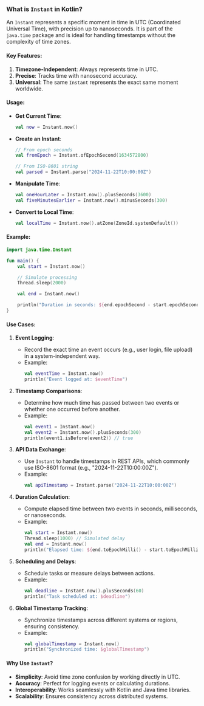 ### What is `Instant` in Kotlin?

An `Instant` represents a specific moment in time in UTC (Coordinated Universal Time), with precision up to nanoseconds. It is part of the `java.time` package and is ideal for handling timestamps without the complexity of time zones.

#### Key Features:
1. **Timezone-Independent**: Always represents time in UTC.
2. **Precise**: Tracks time with nanosecond accuracy.
3. **Universal**: The same `Instant` represents the exact same moment worldwide.

#### Usage:
- **Get Current Time**:
  ```kotlin
  val now = Instant.now()
  ```

- **Create an Instant**:
  ```kotlin
  // From epoch seconds
  val fromEpoch = Instant.ofEpochSecond(1634572800)

  // From ISO-8601 string
  val parsed = Instant.parse("2024-11-22T10:00:00Z")
  ```

- **Manipulate Time**:
  ```kotlin
  val oneHourLater = Instant.now().plusSeconds(3600)
  val fiveMinutesEarlier = Instant.now().minusSeconds(300)
  ```

- **Convert to Local Time**:
  ```kotlin
  val localTime = Instant.now().atZone(ZoneId.systemDefault())
  ```

#### Example:
```kotlin
import java.time.Instant

fun main() {
    val start = Instant.now()

    // Simulate processing
    Thread.sleep(2000)

    val end = Instant.now()

    println("Duration in seconds: ${end.epochSecond - start.epochSecond}")
}
```

#### Use Cases:
1. **Event Logging**:
   - Record the exact time an event occurs (e.g., user login, file upload) in a system-independent way.
   - Example:
     ```kotlin
     val eventTime = Instant.now()
     println("Event logged at: $eventTime")
     ```

2. **Timestamp Comparisons**:
   - Determine how much time has passed between two events or whether one occurred before another.
   - Example:
     ```kotlin
     val event1 = Instant.now()
     val event2 = Instant.now().plusSeconds(300)
     println(event1.isBefore(event2)) // true
     ```

3. **API Data Exchange**:
   - Use `Instant` to handle timestamps in REST APIs, which commonly use ISO-8601 format (e.g., "2024-11-22T10:00:00Z").
   - Example:
     ```kotlin
     val apiTimestamp = Instant.parse("2024-11-22T10:00:00Z")
     ```

4. **Duration Calculation**:
   - Compute elapsed time between two events in seconds, milliseconds, or nanoseconds.
   - Example:
     ```kotlin
     val start = Instant.now()
     Thread.sleep(1000) // Simulated delay
     val end = Instant.now()
     println("Elapsed time: ${end.toEpochMilli() - start.toEpochMilli()} ms")
     ```

5. **Scheduling and Delays**:
   - Schedule tasks or measure delays between actions.
   - Example:
     ```kotlin
     val deadline = Instant.now().plusSeconds(60)
     println("Task scheduled at: $deadline")
     ```

6. **Global Timestamp Tracking**:
   - Synchronize timestamps across different systems or regions, ensuring consistency.
   - Example:
     ```kotlin
     val globalTimestamp = Instant.now()
     println("Synchronized time: $globalTimestamp")
     ```

#### Why Use `Instant`?
- **Simplicity**: Avoid time zone confusion by working directly in UTC.
- **Accuracy**: Perfect for logging events or calculating durations.
- **Interoperability**: Works seamlessly with Kotlin and Java time libraries.
- **Scalability**: Ensures consistency across distributed systems.
